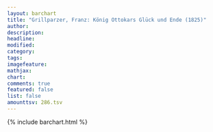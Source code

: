 ```yaml
---
layout: barchart
title: "Grillparzer, Franz: König Ottokars Glück und Ende (1825)"
author:
description:
headline:
modified:
category:
tags:
imagefeature: 
mathjax: 
chart: 
comments: true
featured: false
list: false
amounttsv: 286.tsv
---
```

{% include barchart.html %}
